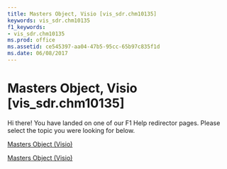 ```yaml
---
title: Masters Object, Visio [vis_sdr.chm10135]
keywords: vis_sdr.chm10135
f1_keywords:
- vis_sdr.chm10135
ms.prod: office
ms.assetid: ce545397-aa04-47b5-95cc-65b97c835f1d
ms.date: 06/08/2017
---
```



# Masters Object, Visio [vis_sdr.chm10135]

Hi there! You have landed on one of our F1 Help redirector pages. Please select the topic you were looking for below.

[Masters Object (Visio)](http://msdn.microsoft.com/library/0a17a37a-e527-c1c8-1a32-44f2df370872.aspx)

[Masters Object (Visio)](http://msdn.microsoft.com/library/07c80948-8cee-34d2-dbc9-89ca031343df%28Office.15%29.aspx)


